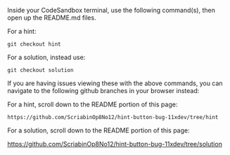 Inside your CodeSandbox terminal, use the following command(s), then open up the README.md files.

For a hint:

```
git checkout hint
```

For a solution, instead use:

```
git checkout solution
```

If you are having issues viewing these with the above commands, you can navigate to the following github branches in your browser instead:

For a hint, scroll down to the README portion of this page:

```
https://github.com/ScriabinOp8No12/hint-button-bug-11xdev/tree/hint
```

For a solution, scroll down to the README portion of this page:

https://github.com/ScriabinOp8No12/hint-button-bug-11xdev/tree/solution
